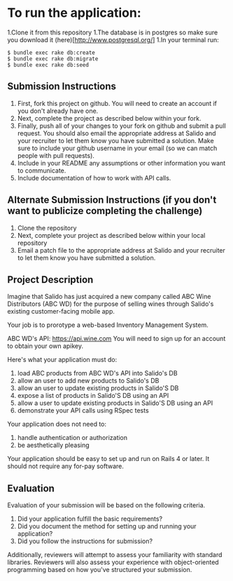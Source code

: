 # To run the application: 
1.Clone it from this repository
1.The database is in postgres so make sure you download it (here)[http://www.postgresql.org/]
1.In your terminal run:
```
$ bundle exec rake db:create
$ bundle exec rake db:migrate
$ bundle exec rake db:seed
```

## Submission Instructions
1. First, fork this project on github.  You will need to create an account if you don't already have one.
1. Next, complete the project as described below within your fork.
1. Finally, push all of your changes to your fork on github and submit a pull request.  You should also email the appropriate address at Salido and your recruiter to let them know you have submitted a solution.  Make sure to include your github username in your email (so we can match people with pull requests).
1. Include in your README any assumptions or other information you want to communicate.
1. Include documentation of how to work with API calls.

## Alternate Submission Instructions (if you don't want to publicize completing the challenge)
1. Clone the repository
1. Next, complete your project as described below within your local repository
1. Email a patch file to the appropriate address at Salido and your recruiter to let them know you have submitted a solution.

## Project Description
Imagine that Salido has just acquired a new company called ABC Wine Distributors (ABC WD) for the purpose of selling wines through Salido's existing customer-facing mobile app.

Your job is to prorotype a web-based Inventory Management System.

ABC WD's API: https://api.wine.com You will need to sign up for an account to obtain your own apikey.

Here's what your application must do:

1. load ABC products from ABC WD's API into Salido's DB
1. allow an user to add new products to Salido's DB
1. allow an user to update existing products in Salido'S DB
1. expose a list of products in Salido'S DB using an API
1. allow a user to update existing products in Salido'S DB using an API
1. demonstrate your API calls using RSpec tests

Your application does not need to:

1. handle authentication or authorization 
1. be aesthetically pleasing

Your application should be easy to set up and run on Rails 4 or later.  It should not require any for-pay software.

## Evaluation
Evaluation of your submission will be based on the following criteria. 

1. Did your application fulfill the basic requirements?
1. Did you document the method for setting up and running your application?
1. Did you follow the instructions for submission?

Additionally, reviewers will attempt to assess your familiarity with standard libraries. Reviewers will also assess your experience with object-oriented programming based on how you've structured your submission.
